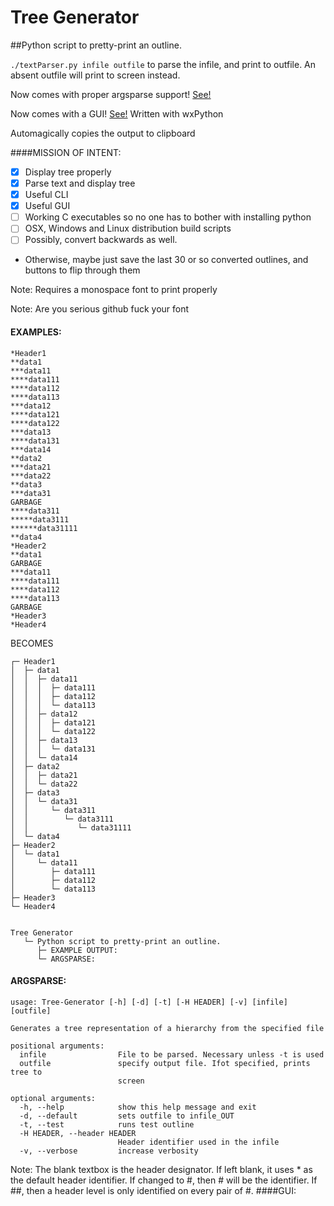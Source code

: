 # Tree Generator
##Python script to pretty-print an outline.

`./textParser.py infile outfile` to parse the infile, and print to outfile. An absent outfile will print to screen instead. 

Now comes with proper argsparse support! [See!](#argsparse)

Now comes with a GUI! [See!](#GUI) Written with wxPython

Automagically copies the output to clipboard

####MISSION OF INTENT:
- [x] Display tree properly
- [x] Parse text and display tree
- [x] Useful CLI
- [x] Useful GUI
- [ ] Working C executables so no one has to bother with installing python
- [ ] OSX, Windows and Linux distribution build scripts
- [ ] Possibly, convert backwards as well. 
- Otherwise, maybe just save the last 30 or so converted outlines, and buttons to flip through them





Note: Requires a monospace font to print properly

Note: Are you serious github fuck your font

#### EXAMPLES: 
```
*Header1
**data1
***data11
****data111
****data112
****data113
***data12
****data121
****data122
***data13
****data131
***data14
**data2
***data21
***data22
**data3
***data31
GARBAGE
****data311
*****data3111
******data31111
**data4
*Header2
**data1
GARBAGE
***data11
****data111
****data112
****data113
GARBAGE
*Header3
*Header4 
```
BECOMES 
```
┌─ Header1
│  ├─ data1
│  │  ├─ data11
│  │  │  ├─ data111
│  │  │  ├─ data112
│  │  │  └─ data113
│  │  ├─ data12
│  │  │  ├─ data121
│  │  │  └─ data122
│  │  ├─ data13
│  │  │  └─ data131
│  │  └─ data14
│  ├─ data2
│  │  ├─ data21
│  │  └─ data22
│  ├─ data3
│  │  └─ data31
│  │     └─ data311
│  │        └─ data3111
│  │           └─ data31111
│  └─ data4
├─ Header2
│  └─ data1
│     └─ data11
│        ├─ data111
│        ├─ data112
│        └─ data113
├─ Header3
└─ Header4


Tree Generator
   └─ Python script to pretty-print an outline.
      ├─ EXAMPLE OUTPUT:
      └─ ARGSPARSE:
```

#### ARGSPARSE:
```
usage: Tree-Generator [-h] [-d] [-t] [-H HEADER] [-v] [infile] [outfile]

Generates a tree representation of a hierarchy from the specified file

positional arguments:
  infile                File to be parsed. Necessary unless -t is used
  outfile               specify output file. Ifot specified, prints tree to
                        screen

optional arguments:
  -h, --help            show this help message and exit
  -d, --default         sets outfile to infile_OUT
  -t, --test            runs test outline
  -H HEADER, --header HEADER
                        Header identifier used in the infile
  -v, --verbose         increase verbosity
```
Note: The blank textbox is the header designator. If left blank, it uses * as the default header identifier. If changed to #, then # will be the identifier. If ##, then a header level is only identified on every pair of #.
####GUI:
```


```
